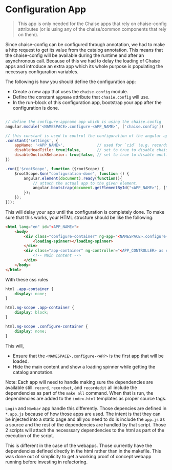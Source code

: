 # Configuration App

> This app is only needed for the Chaise apps that rely on chaise-config attributes (or is using any of the chaise/common components that rely on them).

Since chaise-config can be configured through annotation, we had to make a http request to get its value from the catalog annotation. This means that the chaise-config will be available during the runtime and after an asynchronous call. Because of this we had to delay the loading of Chaise apps and introduce an extra app which its whole purpose is populating the necessary configuration variables.

The following is how you should define the configuration app:

- Create a new app that uses the `chaise.config` module.
- Define the constant `appName` attribute that `chasie.config` will use.
- In the run-block of this configuration app, bootstrap your app after the configuration is done.

```javascript

// define the configure-appname app which is using the chaise.config
angular.module('<NAMESPACE>.configure-<APP_NAME>', ['chaise.config'])

// this constant is used to control the configuration of the angular app
.constant('settings', {
    appName: '<APP_NAME>',              // used for `cid` (e.g. recordset)
    disableHeadTitle: true|false,       // set to true to disable chaise's heuristics for the headTitle
    disableOnclickBehavior: true|false, // set to true to disable onclick behavior overrides
})

.run(['$rootScope', function ($rootScope) {
    $rootScope.$on("configuration-done", function () {
        angular.element(document).ready(function(){
            // attach the actual app to the given element.
            angular.bootstrap(document.getElementById("<APP_NAME>"), ["<NAMESPACE>.<APP_NAME>"]);
        });
    });
}]);
```


This will delay your app until the configuration is completely done. To make sure that this works, your HTML structure should be like the following:

```html
<html lang="en" id="<APP_NAME>">
    <body>
        <div class="configure-container" ng-app="<NAMESPACE>.configure-<APP_NAME>">
            <loading-spinner></loading-spinner>
        </div>
        <div class="app-container" ng-controller="<APP_CONTROLLER> as ctrl">
            <!-- Main content -->
        </div>
    </body>
</html>    
```

With these css rules

```css
html .app-container {
    display: none;
}

html.ng-scope .app-container {
    display: block;
}

html.ng-scope .configure-container {
    display: none;
}
```

This will,
  - Ensure that the `<NAMESPACE>.configure-<APP>` is the first app that will be loaded.
  - Hide the main content and show a loading spinner while getting the catalog annotation.

Note:
Each app will need to handle making sure the dependencies are available still. `record`, `recordset`, and `recordedit` all include the dependencies as part of the `make all` command. When that is run, the dependencies are added to the `index.html` templates as proper source tags.

`Login` and `Navbar` app handle this differently. Those depencies are defined in `*.app.js` because of how those apps are used. The intent is that they can be injected into a static page and all you need to do is include the `app.js` as a source and the rest of the dependencies are handled by that script. Those 2 scripts will attach the necesssary dependencies to the html as part of the execution of the script.

This is different in the case of the webapps. Those currently have the dependencies defined directly in the html rather than in the makefile. This was done out of simplicity to get a working proof of concept webapp running before investing in refactoring.

